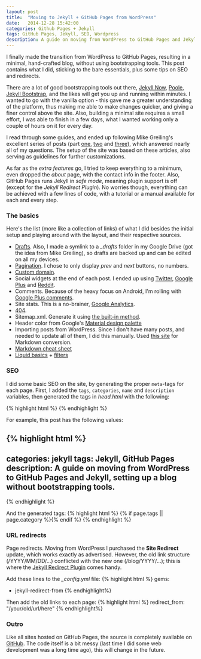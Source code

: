 ```yaml
---
layout: post
title:  "Moving to Jekyll + GitHub Pages from WordPress"
date:   2014-12-28 15:42:00
categories: Github Pages + Jekyll
tags: GitHub Pages, Jekyll, SEO, Wordpress
description: A guide on moving from WordPress to GitHub Pages and Jekyll, setting up a blog without bootstrapping tools, with some tips on SEO and redirects.
---
```

I finally made the transition from WordPress to GitHub Pages, resulting in a minimal, hand-crafted blog, without using bootstrapping tools. This post contains what I did, sticking to the bare essentials, plus some tips on SEO and redirects.
<!-- more -->

There are a lot of good bootstrapping tools out there, [Jekyll Now](https://github.com/barryclark/jekyll-now), [Poole](http://getpoole.com/), [Jekyll Bootstrap](http://jekyllbootstrap.com/), and the likes will get you up and running within minutes. I wanted to go with the vanilla option - this gave me a greater understanding of the platform, thus making me able to make changes quicker, and giving a finer control above the site. Also, building a minimal site requires a small effort, I was able to finish in a few days, what I wanted working only a couple of hours on it for every day.

I read through some guides, and ended up following Mike Greiling's excellent series of posts (part [one](http://pixelcog.com/blog/2013/jekyll-from-scratch-introduction/), [two](http://pixelcog.com/blog/2013/jekyll-from-scratch-core-architecture) and [three](http://pixelcog.com/blog/2013/jekyll-from-scratch-extending-jekyll/)), which answered nearly all of my questions. The setup of the site was based on these articles, also serving as guidelines for further customizations.

As far as the *extra features* go, I tried to keep everything to a minimum, even dropped the *about* page, with the contact info in the footer. Also, GitHub Pages runs Jekyll in *safe mode*, meaning plugin support is off (except for the *Jekyll Redirect Plugin*). No worries though, everything can be achieved with a few lines of code, with a tutorial or a manual available for each and every step.

### The basics

Here's the list (more like a collection of links) of what I did besides the initial setup and playing around with the layout, and their respective sources.

* [Drafts](http://jekyllrb.com/docs/drafts/). Also, I made a symlink to a *_drafts* folder in my Google Drive (got the idea from Mike Greiling), so drafts are backed up and can be edited on all my devices.
* [Pagination](http://jekyllrb.com/docs/pagination/). I chose to only display *prev* and *next* buttons, no numbers.
* [Custom domain](https://help.github.com/articles/setting-up-a-custom-domain-with-github-pages/).
* Social widgets at the end of each post. I ended up using [Twitter](https://about.twitter.com/resources/buttons#tweet), [Google Plus](https://developers.google.com/+/web/+1button/) and [Reddit](http://www.reddit.com/buttons/).
* Comments. Because of the heavy focus on Android, I'm rolling with [Google Plus comments](http://googlesystem.blogspot.com/2013/04/add-google-comments-to-any-web-page.html).
* Site stats. This is a no-brainer, [Google Analytics](www.google.com/analytics/).
* [404](https://help.github.com/articles/custom-404-pages/).
* Sitemap.xml. Generate it using [the built-in method](https://help.github.com/articles/sitemaps-for-github-pages/).
* Header color from Google's [Material design palette](http://www.google.com/design/spec/style/color.html)
* Importing posts from WordPress. Since I don't have many posts, and needed to update all of them, I did this manually. Used [this site](http://domchristie.github.io/to-markdown/) for Markdown conversion.
* [Markdown cheat sheet](https://github.com/adam-p/markdown-here/wiki/Markdown-Cheatsheet)
* [Liquid basics](https://github.com/Shopify/liquid/wiki/Liquid-for-Programmers) + [filters](https://github.com/Shopify/liquid/wiki/Liquid-for-Designers)

### SEO

I did some basic SEO on the site, by generating the proper `meta`-tags for each page. First, I added the `tags`, `categories`, `name` and  `description` variables, then generated the tags in *head.html* with the following:

{% highlight html %}
<meta name="description" content="{% if page.description %}{{ page.description | strip_html | strip_newlines }}{% else %}{{ site.description | strip_html  | strip_newlines }}{% endif %}">
<meta name="keywords" content="{{page.tags | join: ' '}}, {{page.categories | join: ' ' }}"/>
<meta name="author" content="{{ site.name }}">
{% endhighlight %}

For example, this post has the following values:

{% highlight html %}
---
categories: jekyll
tags: Jekyll, GitHub Pages
description: A guide on moving from WordPress to GitHub Pages and Jekyll, setting up a blog without bootstrapping tools.
---
{% endhighlight %}

And the generated tags:
{% highlight html %}
<meta name="description" content="A guide on moving from WordPress to GitHub Pages and Jekyll, setting up a blog without bootstrapping tools, with some tips on SEO and redirects.">
{% if page.tags || page.category %}<meta name="keywords" content="{{page.tags | join: ' '}}, {{page.categories | join: ' ' }}"/>{% endif %}
<meta name="author" content="Andras Kindler">
{% endhighlight %}

### URL redirects

Page redirects. Moving from WordPress I purchased the **Site Redirect** update, which works exactly as advertised. However, the old link structure (/YYYY/MM/DD/...) conflicted with the new one (/blog/YYYY/...); this is where the [Jekyll Redirect Plugin](https://help.github.com/articles/redirects-on-github-pages/) comes handy. 

Add these lines to the *_config.yml* file:
{% highlight html %}
gems:
  - jekyll-redirect-from
{% endhighlight%}

Then add the old links to each page:
{% highlight html %}
redirect_from: "/your/old/url/here"
{% endhighlight%}

### Outro

Like all sites hosted on GitHub Pages, the source is completely available on [GitHub](https://github.com/andraskindler/andraskindler.github.io). The code itself is a bit messy (last time I did some web development was a long time ago), this will change in the future.